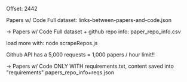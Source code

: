 Offset: 2442

Papers w/ Code Full dataset:
links-between-papers-and-code.json

-> Papers w/ Code Full dataset + github repo info:
paper_repo_info.csv

load more with: node scrapeRepos.js

Github API has a 5,000 requests = 1,000 papers / hour limit!!

-> Papers w/ Code ONLY WITH requirements.txt, content saved into "requirements"
papers_repo_info+reqs.json

